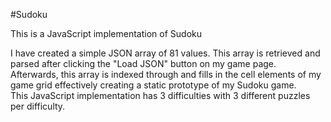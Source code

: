 #Sudoku

This is a JavaScript implementation of Sudoku<br />

I have created a simple JSON array of 81 values. 
This array is retrieved and parsed after clicking
the "Load JSON" button on my game page. Afterwards, 
this array is indexed through and fills in the cell 
elements of my game grid effectively creating a 
static prototype of my Sudoku game. 
<br />
This JavaScript implementation has 3 difficulties
with 3 different puzzles per difficulty.
